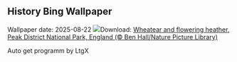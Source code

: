 ## History Bing Wallpaper
Wallpaper date: 2025-08-22
![](https://www.bing.com/th?id=OHR.WheatearBird_EN-US2132045619_UHD.jpg&w=1000)Download: [Wheatear and flowering heather, Peak District National Park, England (© Ben Hall/Nature Picture Library)](https://www.bing.com/th?id=OHR.WheatearBird_EN-US2132045619_UHD.jpg)

Auto get programm by LtgX
